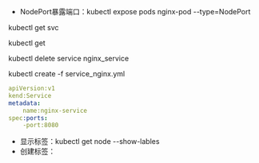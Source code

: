 * NodePort暴露端口：kubectl expose pods nginx-pod --type=NodePort

kubectl get svc

kubectl get

kubectl delete service nginx_service

kubectl create -f service_nginx.yml

```yaml
apiVersion:v1
kend:Service
metadata:
	name:nginx-service
spec:ports:
	-port:8080
```

* 显示标签：kubectl get node --show-lables
* 创建标签：